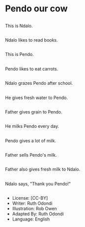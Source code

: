 # Pendo our cow

##
This is Ndalo.

##
Ndalo likes to read
books.

##
This is Pendo.

##
Pendo likes to eat
carrots.

##
Ndalo grazes Pendo
after school.

##
He gives fresh water to
Pendo.

##
Father gives grain to
Pendo.

##
He milks Pendo every
day.

##
Pendo gives a lot of
milk.

##
Father sells Pendo's
milk.

##
Father also gives fresh
milk to Ndalo.

##
Ndalo says, "Thank you
Pendo!"

##
* License: [CC-BY]
* Writer: Ruth Odondi
* Illustration: Rob Owen
* Adapted By: Ruth Odondi
* Language: English
